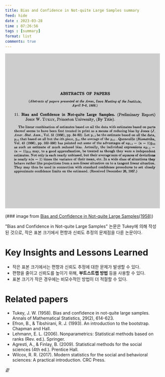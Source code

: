 ```yaml
---
title: Bias and Confidence in Not-quite Large Samples summary
feed: hide
date : 2023-03-28
time : 07:26:56
tags : [summary]
format: list
comments: true
---
```



![](/attachments/Screenshot_2023-03-28_at_102936_PM_watermarked.jpeg)

(\### image from [Bias and Confidence in Not-quite Large Samples(1958)](https://www.jstor.org/stable/2332914?seq=1))

"Bias and Confidence in Not-quite Large Samples" 논문은 Tukey에 의해 작성된 것으로, 작은 표본 크기에서 편향과 신뢰도 추정의 문제점을 다룬 논문이다.

# Key Insights and Lessons Learned
- 작은 표본 크기에서는 편향과 신뢰도 추정에 대한 문제가 발생할 수 있다.
- 편향을 줄이고 신뢰도를 높이기 위해, **부트스트랩 방법** 등을 사용할 수 있다.
- 표본 크기가 작은 경우에는 비모수적인 방법이 더 적절할 수 있다.

# Related papers
-   Tukey, J. W. (1958). Bias and confidence in not-quite large samples. Annals of Mathematical Statistics, 29(2), 614-623.
-   Efron, B., & Tibshirani, R. J. (1993). An introduction to the bootstrap. Chapman and Hall.
-   Lehmann, E. L. (2006). Nonparametrics: Statistical methods based on ranks (Rev. ed.). Springer.
-   Agresti, A., & Finlay, B. (2009). Statistical methods for the social sciences (4th ed.). Prentice Hall.
-   Wilcox, R. R. (2017). Modern statistics for the social and behavioral sciences: A practical introduction. CRC Press.

_끝_